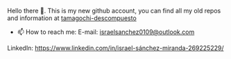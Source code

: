 Hello there 🌃. This is my new github account, you can find all my old repos and information at [tamagochi-descompuesto](https://github.com/tamagochi-descompuesto)

- 📫 How to reach me:
E-mail: israelsanchez0109@outlook.com

LinkedIn: https://www.linkedin.com/in/israel-sánchez-miranda-269225229/
